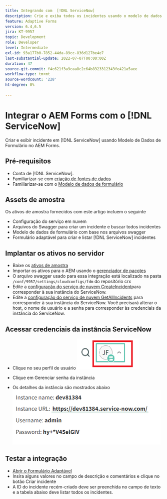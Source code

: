 ```yaml
---
title: Integrando com  [!DNL ServiceNow]
description: Crie e exiba todos os incidentes usando o modelo de dados de formulário.
feature: Adaptive Forms
version: 6.4,6.5
jira: KT-9957
topic: Development
role: Developer
level: Intermediate
exl-id: 93a177b0-7852-44da-89cc-836d127be4e7
last-substantial-update: 2022-07-07T00:00:00Z
duration: 47
source-git-commit: f4c621f3a9caa8c2c64b8323312343fe421a5aee
workflow-type: tm+mt
source-wordcount: '228'
ht-degree: 0%

---
```


# Integrar o AEM Forms com o [!DNL ServiceNow]

Criar e exibir incidente em [!DNL ServiceNow] usando Modelo de Dados de Formulário no AEM Forms.

## Pré-requisitos

* Conta de [!DNL ServiceNow].
* Familiarizar-se com [criação de fontes de dados](https://experienceleague.adobe.com/docs/experience-manager-learn/forms/ic-web-channel-tutorial/parttwo.html)
* Familiarizar-se com o [Modelo de dados de formulário](https://experienceleague.adobe.com/docs/experience-manager-65/forms/form-data-model/create-form-data-models.html)

## Assets de amostra

Os ativos de amostra fornecidos com este artigo incluem o seguinte

* Configuração do serviço em nuvem
* Arquivos do Swagger para criar um incidente e buscar todos   incidentes
* Modelo de dados de formulário com base nos arquivos swagger
* Formulário adaptável para criar e listar [!DNL ServiceNow] incidentes

## Implantar os ativos no servidor

* Baixe os [ativos de amostra](assets/service-now.zip)
* Importar os ativos para o AEM usando o [gerenciador de pacotes](http://localhost:4502/crx/packmgr/index.jsp)
* O arquivo swagger usado para essa integração está localizado na pasta ```/conf/9957/settings/cloudconfigs/fdm``` do repositório crx
* Edite a [configuração do serviço de nuvem CreateIncident](http://localhost:4502/mnt/overlay/fd/fdm/gui/components/admin/fdmcloudservice/properties.html?item=%2Fconf%2F9957%2Fsettings%2Fcloudconfigs%2Ffdm%2Fcreateincident)para corresponder à sua instância do ServiceNow.
* Edite a [configuração do serviço de nuvem GetAllIncidents](http://localhost:4502/mnt/overlay/fd/fdm/gui/components/admin/fdmcloudservice/properties.html?item=%2Fconf%2F9957%2Fsettings%2Fcloudconfigs%2Ffdm%2Fgetallincidents) para corresponder à sua instância do ServiceNow. Você precisará alterar o host, o nome de usuário e a senha para corresponder às credenciais da instância do ServiceNow.

## Acessar credenciais da instância ServiceNow

* Clique no seu perfil de usuário
  ![clique no perfil do usuário](assets/snow-1.png)

* Clique em Gerenciar senha da instância
* Os detalhes da instância são mostrados abaixo
  ![detalhes da instância](assets/snow-3.png)

## Testar a integração

* [Abrir o Formulário Adaptável](http://localhost:4502/content/dam/formsanddocuments/create-incident-in-service-now/jcr:content?wcmmode=disabled)
* Insira alguns valores no campo de descrição e comentários e clique no botão Criar incidente
* A ID do incidente recém-criado deve ser preenchida no campo de texto e a tabela abaixo deve listar todos os incidentes.
